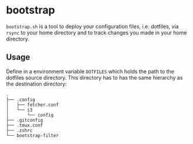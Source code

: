 # bootstrap

`bootstrap.sh` is a tool to deploy your configuration files, i.e. dotfiles, via
`rsync` to your home directory and to track changes you made in your home
directory.

## Usage

Define in a environment variable `DOTFILES` which holds the path to the
dotfiles source directory. This directory has to has the same hierarchy as the
destination directory:
```
.
├── .config
│   ├── fetcher.conf
│   └── i3
│       └── config
├── .gitconfig
├── .tmux.conf
├── .zshrc
└── bootstrap-filter
```

